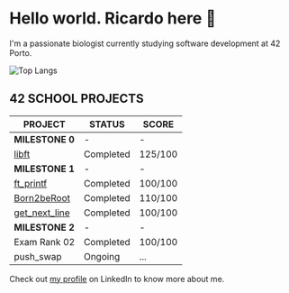 # Hello world. Ricardo here 👋
I'm a passionate biologist currently studying software development at 42 Porto.

![Top Langs](https://github-readme-stats.vercel.app/api/top-langs/?username=ricvrdv&layout=compact&theme=merko)

## 42 SCHOOL PROJECTS
| PROJECT                                                   | STATUS    | SCORE   |
| --------------------------------------------------------- | --------- | ------- |
| **MILESTONE 0**                                           | -         | -       |
| [libft](https://github.com/ricvrdv/libft)                 | Completed | 125/100 |
| **MILESTONE 1**                                           | -         | -       |
| [ft_printf](https://github.com/ricvrdv/ft_printf)         | Completed | 100/100 |
| [Born2beRoot](https://github.com/ricvrdv/Born2beRoot)     | Completed | 110/100 |
| [get_next_line](https://github.com/ricvrdv/get_next_line) | Completed | 100/100 |
| **MILESTONE 2**                                           | -         | -       |
| Exam Rank 02                                              | Completed | 100/100 |
| push_swap                                                 | Ongoing   | ...     |

Check out [my profile](https://www.linkedin.com/in/ricardo-costa-garcia/) on LinkedIn to know more about me.
